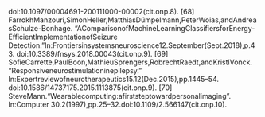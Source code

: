 doi:10.1097/00004691-200111000-00002(cit.onp.8).
[68] FarrokhManzouri,SimonHeller,MatthiasDümpelmann,PeterWoias,andAndreasSchulze-Bonhage.
“AComparisonofMachineLearningClassifiersforEnergy-EfficientImplementationofSeizure
Detection.”In:Frontiersinsystemsneuroscience12.September(Sept.2018),p.43.
doi:10.3389/fnsys.2018.00043(cit.onp.9).
[69] SofieCarrette,PaulBoon,MathieuSprengers,RobrechtRaedt,andKristlVonck.
“Responsiveneurostimulationinepilepsy.”
In:Expertreviewofneurotherapeutics15.12(Dec.2015),pp.1445–54.
doi:10.1586/14737175.2015.1113875(cit.onp.9).
[70] SteveMann.“Wearablecomputing:afirststeptowardpersonalimaging”.
In:Computer 30.2(1997),pp.25–32.doi:10.1109/2.566147(cit.onp.10).